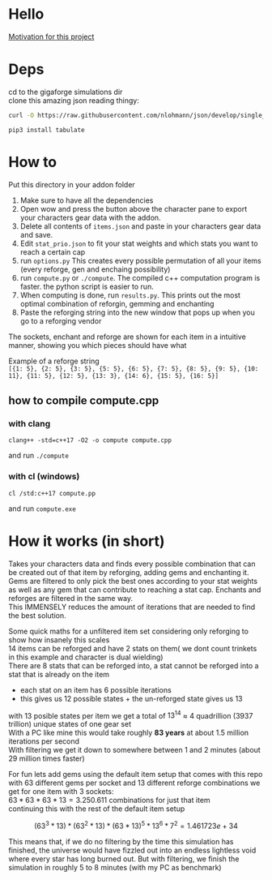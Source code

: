 # Hello   
[Motivation for this project](https://en.wikipedia.org/wiki/Autism)

# Deps   
cd to the gigaforge simulations dir   
clone this amazing json reading thingy:   
```bash
curl -O https://raw.githubusercontent.com/nlohmann/json/develop/single_include/nlohmann/json.hpp
```
```
pip3 install tabulate
```

# How to
Put this directory in your addon folder    
1. Make sure to have all the dependencies 
2. Open wow and press the button above the character pane to export your characters gear data with the addon.
3. Delete all contents of `items.json` and paste in your characters gear data and save.
4. Edit `stat_prio.json` to fit your stat weights and which stats you want to reach a certain cap
5. run `options.py` This creates every possible permutation of all your items (every reforge, gen and enchaing possibility)
6. run `compute.py` or `./compute`. The compiled c++ computation program is faster. the python script is easier to run.
7. When computing is done, run `results.py`. This prints out the most optimal combination of reforgin, gemming and enchanting
8. Paste the reforging string into the new window that pops up when you go to a reforging vendor

The sockets, enchant and reforge are shown for each item in a intuitive manner, showing you which pieces should have what

Example of a reforge string   
`[{1: 5}, {2: 5}, {3: 5}, {5: 5}, {6: 5}, {7: 5}, {8: 5}, {9: 5}, {10: 11}, {11: 5}, {12: 5}, {13: 3}, {14: 6}, {15: 5}, {16: 5}]`

## how to compile compute.cpp
### with clang
```
clang++ -std=c++17 -O2 -o compute compute.cpp
```
and run `./compute`

### with cl (windows)
```
cl /std:c++17 compute.pp
```
and run `compute.exe`

# How it works (in short)
Takes your characters data and finds every possible combination that can be created out of that item by reforging, adding gems and enchanting it.
Gems are filtered to only pick the best ones according to your stat weights as well as any gem that can contribute to reaching a stat cap. Enchants and reforges are filtered in the same way.   
This IMMENSELY reduces the amount of iterations that are needed to find the best solution.

Some quick maths for a unfiltered item set considering only reforging to show how insanely this scales     
14 items can be reforged and have 2 stats on them( we dont count trinkets in this example and character is dual wielding)   
There are 8 stats that can be reforged into, a stat cannot be reforged into a stat that is already on the item   
- each stat on an item has 6 possible iterations   
- this gives us 12 possible states + the un-reforged state gives us 13   

with 13 posible states per item we get a total of $13^{14}$ ≈ 4 quadrillion (3937 trillion) unique states of one gear set   
With a PC like mine this would take roughly **83 years** at about 1.5 million iterations per second   
With filtering we get it down to somewhere between 1 and 2 minutes (about 29 million times faster)   

For fun lets add gems using the default item setup that comes with this repo
with 63 different gems per socket and 13 different reforge combinations we get for one item with 3 sockets:   
$63 * 63 * 63 * 13 = 3.250.611$ combinations for just that item   
continuing this with the rest of the default item setup   

$$(63^{3} * 13) * (63^{2} * 13) * (63 * 13)^{5} * 13^{6} * 7^2 =1.461723e+34$$   

This means that, if we do no filtering by the time this simulation has finished, the universe would have fizzled out into an endless lightless void where every star has long burned out.
But with filtering, we finish the simulation in roughly 5 to 8 minutes (with my PC as benchmark)
